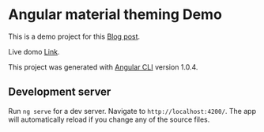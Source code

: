 # Angular material theming Demo

This is a demo project for this [Blog post](http://blog.mhrafi.com/2017/07/21/create-new-theme-for-angular-material-design/).

Live domo [Link](https://mh-rafi.github.io/angular-material-theming-tutorial/).

This project was generated with [Angular CLI](https://github.com/angular/angular-cli) version 1.0.4.

## Development server

Run `ng serve` for a dev server. Navigate to `http://localhost:4200/`. The app will automatically reload if you change any of the source files.


